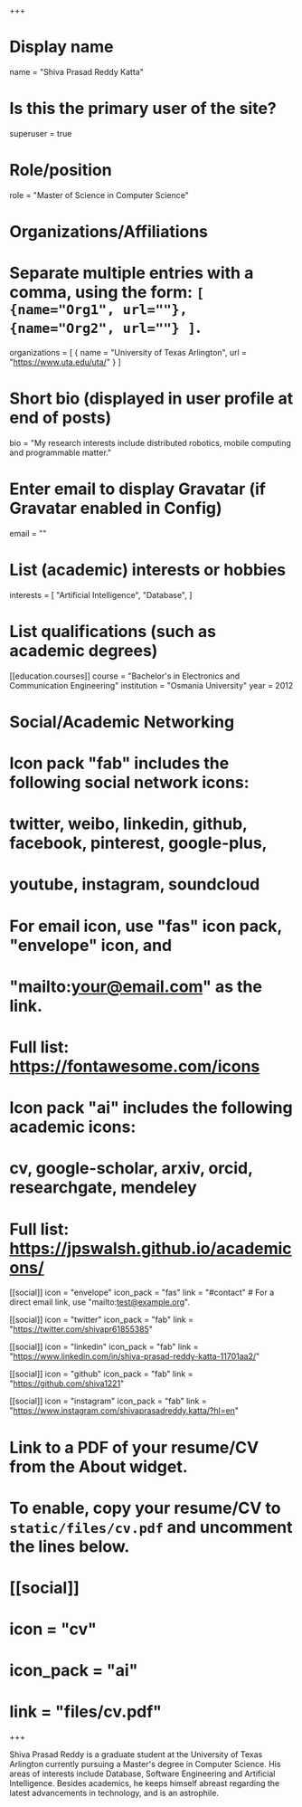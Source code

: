 +++
# Display name
name = "Shiva Prasad Reddy Katta"

# Is this the primary user of the site?
superuser = true

# Role/position
role = "Master of Science in Computer Science"

# Organizations/Affiliations
#   Separate multiple entries with a comma, using the form: `[ {name="Org1", url=""}, {name="Org2", url=""} ]`.
organizations = [ { name = "University of Texas Arlington", url = "https://www.uta.edu/uta/" } ]

# Short bio (displayed in user profile at end of posts)
bio = "My research interests include distributed robotics, mobile computing and programmable matter."

# Enter email to display Gravatar (if Gravatar enabled in Config)
email = ""

# List (academic) interests or hobbies
interests = [
  "Artificial Intelligence",
  "Database",
]

# List qualifications (such as academic degrees)
[[education.courses]]
  course = "Bachelor's in Electronics and Communication Engineering"
  institution = "Osmania University"
  year = 2012

# Social/Academic Networking
#
# Icon pack "fab" includes the following social network icons:
#
#   twitter, weibo, linkedin, github, facebook, pinterest, google-plus,
#   youtube, instagram, soundcloud
#
#   For email icon, use "fas" icon pack, "envelope" icon, and
#   "mailto:your@email.com" as the link.
#
#   Full list: https://fontawesome.com/icons
#
# Icon pack "ai" includes the following academic icons:
#
#   cv, google-scholar, arxiv, orcid, researchgate, mendeley
#
#   Full list: https://jpswalsh.github.io/academicons/

[[social]]
  icon = "envelope"
  icon_pack = "fas"
  link = "#contact"  # For a direct email link, use "mailto:test@example.org".

[[social]]
  icon = "twitter"
  icon_pack = "fab"
  link = "https://twitter.com/shivapr61855385"

[[social]]
  icon = "linkedin"
  icon_pack = "fab"
  link = "https://www.linkedin.com/in/shiva-prasad-reddy-katta-11701aa2/"

[[social]]
  icon = "github"
  icon_pack = "fab"
  link = "https://github.com/shiva1221"
 
[[social]]
  icon = "instagram"
  icon_pack = "fab"
  link = "https://www.instagram.com/shivaprasadreddy.katta/?hl=en"

# Link to a PDF of your resume/CV from the About widget.
# To enable, copy your resume/CV to `static/files/cv.pdf` and uncomment the lines below.
# [[social]]
#   icon = "cv"
#   icon_pack = "ai"
#   link = "files/cv.pdf"

+++

Shiva Prasad Reddy is a graduate student at the University of Texas Arlington currently pursuing a Master's degree in Computer Science. His areas of interests include Database, Software Engineering and Artificial Intelligence. Besides academics, he keeps himself abreast regarding the latest advancements in technology, and is an astrophile.
